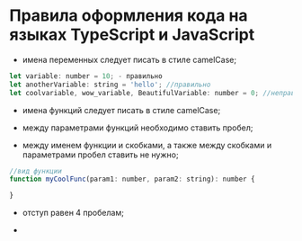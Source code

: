 # Правила оформления кода на языках TypeScript и JavaScript

- имена переменных следует писать в стиле camelCase;


```javascript
let variable: number = 10; - правильно
let anotherVariable: string = 'hello'; //правильно
let coolvariable, wow_variable, BeautifulVariable: number = 0; //неправильно
```

- имена функций следует писать в стиле camelCase;

- между параметрами функций необходимо ставить пробел;

- между именем функции и скобками, а также между скобками и параметрами пробел ставить не нужно;

```javascript
//вид функции
function myCoolFunc(param1: number, param2: string): number {

}
```

- отступ равен 4 пробелам;

- 